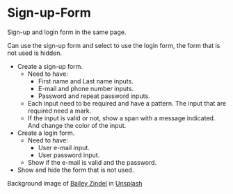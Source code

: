 # Sign-up-Form

Sign-up and login form in the same page.

Can use the sign-up form and select to use the login form, the form that is not used is hidden.


- Create a sign-up form.
    - Need to have:
        - First name and Last name inputs.
        - E-mail and phone number inputs.
        - Password and repeat password inputs.
    - Each input need to be required and have a pattern. The input that are required need a mark.
    - If the input is valid or not, show a span with a message indicated. And change the color of the input.
- Create a login form. 
    - Need to have:
        - User e-mail input.
        - User password input.
    - Show if the e-mail is valid and the password.
- Show and hide the form that is not used.





Background image of <a href="https://unsplash.com/@baileyzindel?utm_source=unsplash&utm_medium=referral&utm_content=creditCopyText">Bailey Zindel</a> in <a href="https://unsplash.com/es/s/fotos/forest-background?utm_source=unsplash&utm_medium=referral&utm_content=creditCopyText">Unsplash</a>
  